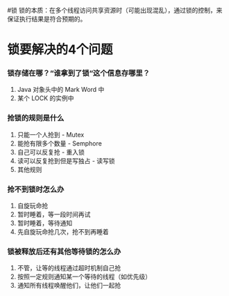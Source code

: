 #锁
锁的本质：在多个线程访问共享资源时（可能出现混乱），通过锁的控制，来保证执行结果是符合预期的。

# 锁要解决的4个问题
### 锁存储在哪？“谁拿到了锁“这个信息存哪里？
1. Java 对象头中的 Mark Word 中
2. 某个 LOCK 的实例中

### 抢锁的规则是什么
1. 只能一个人抢到 - Mutex
2. 能抢有限多个数量 - Semphore
3. 自己可以反复抢 - 重入锁
4. 读可以反复抢到但是写独占 - 读写锁
5. 其他规则

### 抢不到锁时怎么办
1. 自旋玩命抢
2. 暂时睡着，等一段时间再试
3. 暂时睡着，等待通知
4. 先自旋玩命抢几次，抢不到再睡着

### 锁被释放后还有其他等待锁的怎么办
1. 不管，让等的线程通过超时机制自己抢
2. 按照一定规则通知某一个等待的线程（如优先级）
3. 通知所有线程唤醒他们，让他们一起抢